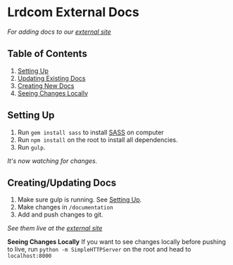 # Lrdcom External Docs
*For adding docs to our [external site](http://ryanschuhler.github.io/lrdcom-recipes/)*

## Table of Contents
1. [Setting Up](#setting-up)
2. [Updating Existing Docs](#updating-existing-docs)
3. [Creating New Docs](#creating-new-docs)
4. [Seeing Changes Locally](#seeing-changes-locally)

## Setting Up
1. Run `gem install sass` to install [SASS](http://sass-lang.com/install) on computer 
2. Run `npm install` on the root to install all dependencies. 
3. Run `gulp`. 

*It's now watching for changes.*

## Creating/Updating Docs
1. Make sure gulp is running. See [Setting Up](#setting-up).
2. Make changes in `/documentation`
3. Add and push changes to git.

*See them live at the [external site](http://ryanschuhler.github.io/lrdcom-recipes/)*




**Seeing Changes Locally**
If you want to see changes locally before pushing to live, run `python -m SimpleHTTPServer` on the root and head to `localhost:8000`